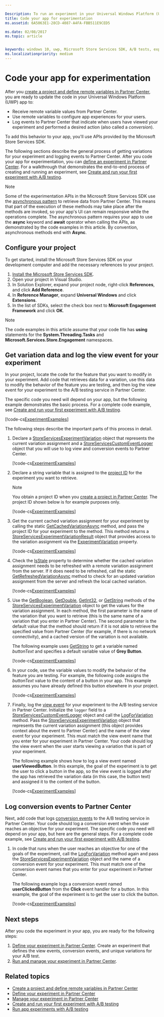 ```yaml
---

Description: To run an experiment in your Universal Windows Platform (UWP) app with A/B testing, you must code the experiment in your app.
title: Code your app for experimentation
ms.assetid: 6A5063E1-28CD-4087-A4FA-FBB511E9CED5

ms.date: 02/08/2017
ms.topic: article


keywords: windows 10, uwp, Microsoft Store Services SDK, A/B tests, experiments
ms.localizationpriority: medium
---
```


# Code your app for experimentation

After you [create a project and define remote variables in Partner Center](create-a-project-and-define-remote-variables-in-the-dev-center-dashboard.md), you are ready to update the code in your Universal Windows Platform (UWP) app to:
* Receive remote variable values from Partner Center.
* Use remote variables to configure app experiences for your users.
* Log events to Partner Center that indicate when users have viewed your experiment and performed a desired action (also called a *conversion*).

To add this behavior to your app, you'll use APIs provided by the Microsoft Store Services SDK.

The following sections describe the general process of getting variations for your experiment and logging events to Partner Center. After you code your app for experimentation, you can [define an experiment in Partner Center](define-your-experiment-in-the-dev-center-dashboard.md). For a walkthrough that demonstrates the end-to-end process of creating and running an experiment, see [Create and run your first experiment with A/B testing](create-and-run-your-first-experiment-with-a-b-testing.md).

> [!NOTE]
> Some of the experimentation APIs in the Microsoft Store Services SDK use the [asynchronous pattern](../threading-async/asynchronous-programming-universal-windows-platform-apps.md) to retrieve data from Partner Center. This means that part of the execution of these methods may take place after the methods are invoked, so your app's UI can remain responsive while the operations complete. The asynchronous pattern requires your app to use the **async** keyword and **await** operator when calling the APIs, as demonstrated by the code examples in this article. By convention, asynchronous methods end with **Async**.

## Configure your project

To get started, install the Microsoft Store Services SDK on your development computer and add the necessary references to your project.

1. [Install the Microsoft Store Services SDK](microsoft-store-services-sdk.md#install-the-sdk).
2. Open your project in Visual Studio.
3. In Solution Explorer, expand your project node, right-click **References**, and click **Add Reference**.
3. In **Reference Manager**, expand **Universal Windows** and click **Extensions**.
4. In the list of SDKs, select the check box next to **Microsoft Engagement Framework** and click **OK**.

> [!NOTE]
> The code examples in this article assume that your code file has **using** statements for the **System.Threading.Tasks** and **Microsoft.Services.Store.Engagement** namespaces.

## Get variation data and log the view event for your experiment

In your project, locate the code for the feature that you want to modify in your experiment. Add code that retrieves data for a variation, use this data to modify the behavior of the feature you are testing, and then log the view event for your experiment to the A/B testing service in Partner Center.

The specific code you need will depend on your app, but the following example demonstrates the basic process. For a complete code example, see [Create and run your first experiment with A/B testing](create-and-run-your-first-experiment-with-a-b-testing.md).

[!code-cs[ExperimentExamples](./code/StoreSDKSamples/cs/ExperimentExamples.cs#ExperimentCodeSample)]

The following steps describe the important parts of this process in detail.

1. Declare a [StoreServicesExperimentVariation](https://docs.microsoft.com/uwp/api/microsoft.services.store.engagement.storeservicesexperimentvariation) object that represents the current variation assignment and a [StoreServicesCustomEventLogger](https://docs.microsoft.com/uwp/api/microsoft.services.store.engagement.storeservicescustomeventlogger) object that you will use to log view and conversion events to Partner Center.

    [!code-cs[ExperimentExamples](./code/StoreSDKSamples/cs/ExperimentExamples.cs#Snippet1)]

2. Declare a string variable that is assigned to the [project ID](run-app-experiments-with-a-b-testing.md#terms) for the experiment you want to retrieve.
    > [!NOTE]
    > You obtain a project ID when you [create a project in Partner Center](create-a-project-and-define-remote-variables-in-the-dev-center-dashboard.md). The project ID shown below is for example purposes only.

    [!code-cs[ExperimentExamples](./code/StoreSDKSamples/cs/ExperimentExamples.cs#Snippet2)]

3. Get the current cached variation assignment for your experiment by calling the static [GetCachedVariationAsync](https://docs.microsoft.com/uwp/api/microsoft.services.store.engagement.storeservicesexperimentvariation.getcachedvariationasync) method, and pass the project ID for your experiment to the method. This method returns a [StoreServicesExperimentVariationResult](https://docs.microsoft.com/uwp/api/microsoft.services.store.engagement.storeservicesexperimentvariationresult) object that provides access to the variation assignment via the [ExperimentVariation](https://docs.microsoft.com/uwp/api/microsoft.services.store.engagement.storeservicesexperimentvariationresult.experimentvariation) property.

    [!code-cs[ExperimentExamples](./code/StoreSDKSamples/cs/ExperimentExamples.cs#Snippet3)]

4. Check the [IsStale](htthttps://docs.microsoft.com/uwp/api/microsoft.services.store.engagement.storeservicesexperimentvariation.isstale) property to determine whether the cached variation assignment needs to be refreshed with a remote variation assignment from the server. If it does need to be refreshed, call the static [GetRefreshedVariationAsync](https://docs.microsoft.com/uwp/api/microsoft.services.store.engagement.storeservicesexperimentvariation.getrefreshedvariationasync) method to check for an updated variation assignment from the server and refresh the local cached variation.

    [!code-cs[ExperimentExamples](./code/StoreSDKSamples/cs/ExperimentExamples.cs#Snippet4)]

5. Use the [GetBoolean](https://docs.microsoft.com/uwp/api/microsoft.services.store.engagement.storeservicesexperimentvariation.getboolean), [GetDouble](https://docs.microsoft.com/uwp/api/microsoft.services.store.engagement.storeservicesexperimentvariation.getdouble), [GetInt32](https://docs.microsoft.com/uwp/api/microsoft.services.store.engagement.storeservicesexperimentvariation.getint32), or [GetString](https://docs.microsoft.com/uwp/api/microsoft.services.store.engagement.storeservicesexperimentvariation.getstring) methods of the [StoreServicesExperimentVariation](https://docs.microsoft.com/uwp/api/microsoft.services.store.engagement.storeservicesexperimentvariation) object to get the values for the variation assignment. In each method, the first parameter is the name of the variation that you want to retrieve (this is the same name of a variation that you enter in Partner Center). The second parameter is the default value that the method should return if it is not able to retrieve the specified value from Partner Center (for example, if there is no network connectivity), and a cached version of the variation is not available.

    The following example uses [GetString](https://docs.microsoft.com/uwp/api/microsoft.services.store.engagement.storeservicesexperimentvariation.getstring) to get a variable named *buttonText* and specifies a default variable value of **Grey Button**.

    [!code-cs[ExperimentExamples](./code/StoreSDKSamples/cs/ExperimentExamples.cs#Snippet5)]

6. In your code, use the variable values to modify the behavior of the feature you are testing. For example, the following code assigns the *buttonText* value to the content of a button in your app. This example assumes you have already defined this button elsewhere in your project.

    [!code-cs[ExperimentExamples](./code/StoreSDKSamples/cs/ExperimentExamples.cs#Snippet6)]

7. Finally, log the [view event](run-app-experiments-with-a-b-testing.md#terms) for your experiment to the A/B testing service in Partner Center. Initialize the ```logger``` field to a [StoreServicesCustomEventLogger](https://docs.microsoft.com/uwp/api/microsoft.services.store.engagement.storeservicescustomeventlogger) object and call the [LogForVariation](https://docs.microsoft.com/uwp/api/microsoft.services.store.engagement.storeservicescustomeventlogger.logforvariation) method. Pass the [StoreServicesExperimentVariation](https://docs.microsoft.com/uwp/api/microsoft.services.store.engagement.storeservicesexperimentvariation) object that represents the current variation assignment (this object provides context about the event to Partner Center) and the name of the view event for your experiment. This must match the view event name that you enter for your experiment in Partner Center. Your code should log the view event when the user starts viewing a variation that is part of your experiment.

    The following example shows how to log a view event named **userViewedButton**. In this example, the goal of the experiment is to get the user to click a button in the app, so the view event is logged after the app has retrieved the variation data (in this case, the button text) and assigned it to the content of the button.

    [!code-cs[ExperimentExamples](./code/StoreSDKSamples/cs/ExperimentExamples.cs#Snippet7)]

## Log conversion events to Partner Center

Next, add code that logs [conversion events](run-app-experiments-with-a-b-testing.md#terms) to the A/B testing service in Partner Center. Your code should log a conversion event when the user reaches an objective for your experiment. The specific code you need will depend on your app, but here are the general steps. For a complete code example, see [Create and run your first experiment with A/B testing](create-and-run-your-first-experiment-with-a-b-testing.md).

1. In code that runs when the user reaches an objective for one of the goals of the experiment, call the [LogForVariation](https://docs.microsoft.com/uwp/api/microsoft.services.store.engagement.storeservicescustomeventlogger.logforvariation) method again and pass the [StoreServicesExperimentVariation](https://docs.microsoft.com/uwp/api/microsoft.services.store.engagement.storeservicesexperimentvariation) object and the name of a conversion event for your experiment. This must match one of the conversion event names that you enter for your experiment in Partner Center.

    The following example logs a conversion event named **userClickedButton** from the **Click** event handler for a button. In this example, the goal of the experiment is to get the user to click the button.

    [!code-cs[ExperimentExamples](./code/StoreSDKSamples/cs/ExperimentExamples.cs#Snippet8)]

## Next steps

After you code the experiment in your app, you are ready for the following steps:
1. [Define your experiment in Partner Center](define-your-experiment-in-the-dev-center-dashboard.md). Create an experiment that defines the view events, conversion events, and unique variations for your A/B test.
2. [Run and manage your experiment in Partner Center](manage-your-experiment.md).


## Related topics

* [Create a project and define remote variables in Partner Center](create-a-project-and-define-remote-variables-in-the-dev-center-dashboard.md)
* [Define your experiment in Partner Center](define-your-experiment-in-the-dev-center-dashboard.md)
* [Manage your experiment in Partner Center](manage-your-experiment.md)
* [Create and run your first experiment with A/B testing](create-and-run-your-first-experiment-with-a-b-testing.md)
* [Run app experiments with A/B testing](run-app-experiments-with-a-b-testing.md)
